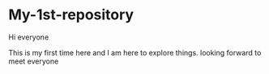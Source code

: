 # My-1st-repository

Hi everyone

This is my first time here and I am here to explore things.
looking forward to meet everyone
